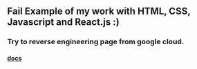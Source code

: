 ## Fail Example of my work with HTML, CSS, Javascript and React.js :)
### Try to reverse engineering page from google cloud.
#### [docs](https://github.com/IDriuk/cloud/blob/master/create_react_app_readme.md)
